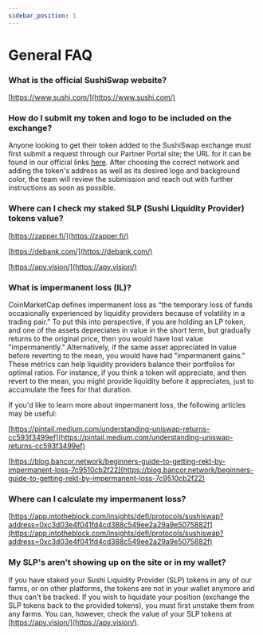 ```yaml
---
sidebar_position: 1
---
```


# General FAQ

### What is the official SushiSwap website?

[https://www.sushi.com/](https://www.sushi.com/)

### How do I submit my token and logo to be included on the exchange?

Anyone looking to get their token added to the SushiSwap exchange must first submit a request through our Partner Portal site; the URL for it can be found in our official links [here](/docs/Ecosystem/Official%20SushiSwap%20Links). After choosing the correct network and adding the token's address as well as its desired logo and background color, the team will review the submission and reach out with further instructions as soon as possible.

### Where can I check my staked SLP (Sushi Liquidity Provider) tokens value?

[https://zapper.fi/](https://zapper.fi/)

[https://debank.com/](https://debank.com/)

[https://apy.vision/](https://apy.vision/)

### What is impermanent loss (IL)?

CoinMarketCap defines impermanent loss as “the temporary loss of funds occasionally experienced by liquidity providers because of volatility in a trading pair.” To put this into perspective, if you are holding an LP token, and one of the assets depreciates in value in the short term, but gradually returns to the original price, then you would have lost value "impermanently." Alternatively, if the same asset appreciated in value before reverting to the mean, you would have had "impermanent gains." These metrics can help liquidity providers balance their portfolios for optimal ratios. For instance, if you think a token will appreciate, and then revert to the mean, you might provide liquidity before it appreciates, just to accumulate the fees for that duration.

If you'd like to learn more about impermanent loss, the following articles may be useful:

[https://pintail.medium.com/understanding-uniswap-returns-cc593f3499ef](https://pintail.medium.com/understanding-uniswap-returns-cc593f3499ef)

[https://blog.bancor.network/beginners-guide-to-getting-rekt-by-impermanent-loss-7c9510cb2f22](https://blog.bancor.network/beginners-guide-to-getting-rekt-by-impermanent-loss-7c9510cb2f22)

### Where can I calculate my impermanent loss?

[https://app.intotheblock.com/insights/defi/protocols/sushiswap?address=0xc3d03e4f041fd4cd388c549ee2a29a9e5075882f](https://app.intotheblock.com/insights/defi/protocols/sushiswap?address=0xc3d03e4f041fd4cd388c549ee2a29a9e5075882f)

### My SLP's aren't showing up on the site or in my wallet?

If you have staked your Sushi Liquidity Provider (SLP) tokens in any of our farms, or on other platforms, the tokens are not in your wallet anymore and thus can't be tracked. If you wish to liquidate your position (exchange the SLP tokens back to the provided tokens), you must first unstake them from any farms. You can, however, check the value of your SLP tokens at [https://apy.vision/](https://apy.vision/).
